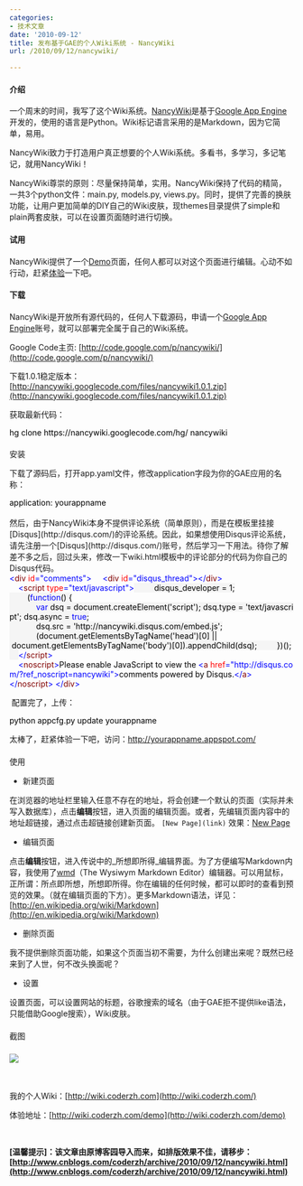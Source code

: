 ```yaml
---
categories:
- 技术文章
date: '2010-09-12'
title: 发布基于GAE的个人Wiki系统 - NancyWiki
url: /2010/09/12/nancywiki/

---
```



#### 介绍

一个周末的时间，我写了这个Wiki系统。[](http://wiki.coderzh.com/)[NancyWiki](http://wiki.coderzh.com/)是基于[](http://appengine.google.com/)[](http://appengine.google.com/)[Google App Engine](http://appengine.google.com/)开发的，使用的语言是Python。Wiki标记语言采用的是Markdown，因为它简单，易用。

<div class="important">NancyWiki致力于打造用户真正想要的个人Wiki系统。多看书，多学习，多记笔记，就用NancyWiki！ </div>

NancyWiki尊崇的原则：尽量保持简单，实用。NancyWiki保持了代码的精简，一共3个python文件：main.py, models.py, views.py。同时，提供了完善的换肤功能，让用户更加简单的DIY自己的Wiki皮肤，现themes目录提供了simple和plain两套皮肤，可以在设置页面随时进行切换。

#### 试用

NancyWiki提供了一个[](http://wiki.coderzh.com/demo)[](http://wiki.coderzh.com/demo)[Demo](http://wiki.coderzh.com/demo)页面，任何人都可以对这个页面进行编辑。心动不如行动，赶紧[体验](http://wiki.coderzh.com/demo)一下吧。

#### 下载

NancyWiki是开放所有源代码的，任何人下载源码，申请一个[Google App Engine](http://appengine.google.com/)账号，就可以部署完全属于自己的Wiki系统。

Google Code主页: [http://code.google.com/p/nancywiki/](http://code.google.com/p/nancywiki/)

下载1.0.1稳定版本：[http://nancywiki.googlecode.com/files/nancywiki1.0.1.zip](http://nancywiki.googlecode.com/files/nancywiki1.0.1.zip)

获取最新代码：

<div class="cnblogs_code">
<div><span style="color: #000000;">hg&nbsp;clone&nbsp;https:</span><span style="color: #000000;">//</span><span style="color: #000000;">nancywiki.googlecode.com</span><span style="color: #000000;">/</span><span style="color: #000000;">hg</span><span style="color: #000000;">/</span><span style="color: #000000;">&nbsp;nancywiki</span></div></div>

#### 
安装
  
[](http://disqus.com/)[](http://disqus.com/)

下载了源码后，打开app.yaml文件，修改application字段为你的GAE应用的名称：&nbsp; 

<div class="cnblogs_code"><div><span style="color: #000000;">application:&nbsp;yourappname</span></div></div>
<br />
然后，由于NancyWiki本身不提供评论系统（简单原则），而是在模板里挂接[Disqus](http://disqus.com/)的评论系统。因此，如果想使用Disqus评论系统，请先注册一个[Disqus](http://disqus.com/)账号，然后学习一下用法。待你了解差不多之后，回过头来，修改一下wiki.html模板中的评论部分的代码为你自己的Disqus代码。 
<br />
<div class="cnblogs_code">
<div><span style="color: #0000ff;">&lt;</span><span style="color: #800000;">div&nbsp;</span><span style="color: #ff0000;">id</span><span style="color: #0000ff;">="comments"</span><span style="color: #0000ff;">&gt;</span><span style="color: #000000;">
&nbsp;&nbsp;&nbsp;&nbsp;</span><span style="color: #0000ff;">&lt;</span><span style="color: #800000;">div&nbsp;</span><span style="color: #ff0000;">id</span><span style="color: #0000ff;">="disqus_thread"</span><span style="color: #0000ff;">&gt;&lt;/</span><span style="color: #800000;">div</span><span style="color: #0000ff;">&gt;</span><span style="color: #000000;">
&nbsp;&nbsp;&nbsp;&nbsp;</span><span style="color: #0000ff;">&lt;</span><span style="color: #800000;">script&nbsp;</span><span style="color: #ff0000;">type</span><span style="color: #0000ff;">="text/javascript"</span><span style="color: #0000ff;">&gt;</span><span style="color: #000000; background-color: #f5f5f5;">
</span><span style="color: #000000; background-color: #f5f5f5;">&nbsp;&nbsp;&nbsp;&nbsp;&nbsp;&nbsp;&nbsp;&nbsp;disqus_developer&nbsp;</span><span style="color: #000000; background-color: #f5f5f5;">=</span><span style="color: #000000; background-color: #f5f5f5;">&nbsp;</span><span style="color: #000000; background-color: #f5f5f5;">1</span><span style="color: #000000; background-color: #f5f5f5;">;
</span><span style="color: #000000; background-color: #f5f5f5;">&nbsp;&nbsp;&nbsp;&nbsp;&nbsp;&nbsp;&nbsp;&nbsp;(</span><span style="color: #0000ff; background-color: #f5f5f5;">function</span><span style="color: #000000; background-color: #f5f5f5;">()&nbsp;{
&nbsp;&nbsp;&nbsp;&nbsp;&nbsp;&nbsp;&nbsp;&nbsp;&nbsp;&nbsp;&nbsp;&nbsp;</span><span style="color: #0000ff; background-color: #f5f5f5;">var</span><span style="color: #000000; background-color: #f5f5f5;">&nbsp;dsq&nbsp;</span><span style="color: #000000; background-color: #f5f5f5;">=</span><span style="color: #000000; background-color: #f5f5f5;">&nbsp;document.createElement(</span><span style="color: #000000; background-color: #f5f5f5;">'</span><span style="color: #000000; background-color: #f5f5f5;">script</span><span style="color: #000000; background-color: #f5f5f5;">'</span><span style="color: #000000; background-color: #f5f5f5;">);&nbsp;dsq.type&nbsp;</span><span style="color: #000000; background-color: #f5f5f5;">=</span><span style="color: #000000; background-color: #f5f5f5;">&nbsp;</span><span style="color: #000000; background-color: #f5f5f5;">'</span><span style="color: #000000; background-color: #f5f5f5;">text/javascript</span><span style="color: #000000; background-color: #f5f5f5;">'</span><span style="color: #000000; background-color: #f5f5f5;">;&nbsp;dsq.async&nbsp;</span><span style="color: #000000; background-color: #f5f5f5;">=</span><span style="color: #000000; background-color: #f5f5f5;">&nbsp;</span><span style="color: #0000ff; background-color: #f5f5f5;">true</span><span style="color: #000000; background-color: #f5f5f5;">;
</span><span style="color: #000000; background-color: #f5f5f5;">&nbsp;&nbsp;&nbsp;&nbsp;&nbsp;&nbsp;&nbsp;&nbsp;&nbsp;&nbsp;&nbsp;&nbsp;dsq.src&nbsp;</span><span style="color: #000000; background-color: #f5f5f5;">=</span><span style="color: #000000; background-color: #f5f5f5;">&nbsp;</span><span style="color: #000000; background-color: #f5f5f5;">'</span><span style="color: #000000; background-color: #f5f5f5;">http://nancywiki.disqus.com/embed.js</span><span style="color: #000000; background-color: #f5f5f5;">'</span><span style="color: #000000; background-color: #f5f5f5;">;
</span><span style="color: #000000; background-color: #f5f5f5;">&nbsp;&nbsp;&nbsp;&nbsp;&nbsp;&nbsp;&nbsp;&nbsp;&nbsp;&nbsp;&nbsp;&nbsp;(document.getElementsByTagName(</span><span style="color: #000000; background-color: #f5f5f5;">'</span><span style="color: #000000; background-color: #f5f5f5;">head</span><span style="color: #000000; background-color: #f5f5f5;">'</span><span style="color: #000000; background-color: #f5f5f5;">)[</span><span style="color: #000000; background-color: #f5f5f5;">0</span><span style="color: #000000; background-color: #f5f5f5;">]&nbsp;</span><span style="color: #000000; background-color: #f5f5f5;">||</span><span style="color: #000000; background-color: #f5f5f5;">&nbsp;document.getElementsByTagName(</span><span style="color: #000000; background-color: #f5f5f5;">'</span><span style="color: #000000; background-color: #f5f5f5;">body</span><span style="color: #000000; background-color: #f5f5f5;">'</span><span style="color: #000000; background-color: #f5f5f5;">)[</span><span style="color: #000000; background-color: #f5f5f5;">0</span><span style="color: #000000; background-color: #f5f5f5;">]).appendChild(dsq);
</span><span style="color: #000000; background-color: #f5f5f5;">&nbsp;&nbsp;&nbsp;&nbsp;&nbsp;&nbsp;&nbsp;&nbsp;})();
&nbsp;&nbsp;&nbsp;&nbsp;</span><span style="color: #0000ff;">&lt;/</span><span style="color: #800000;">script</span><span style="color: #0000ff;">&gt;</span><span style="color: #000000;">
&nbsp;&nbsp;&nbsp;&nbsp;</span><span style="color: #0000ff;">&lt;</span><span style="color: #800000;">noscript</span><span style="color: #0000ff;">&gt;</span><span style="color: #000000;">Please&nbsp;enable&nbsp;JavaScript&nbsp;to&nbsp;view&nbsp;the&nbsp;</span><span style="color: #0000ff;">&lt;</span><span style="color: #800000;">a&nbsp;</span><span style="color: #ff0000;">href</span><span style="color: #0000ff;">="http://disqus.com/?ref_noscript=nancywiki"</span><span style="color: #0000ff;">&gt;</span><span style="color: #000000;">comments&nbsp;powered&nbsp;by&nbsp;Disqus.</span><span style="color: #0000ff;">&lt;/</span><span style="color: #800000;">a</span><span style="color: #0000ff;">&gt;&lt;/</span><span style="color: #800000;">noscript</span><span style="color: #0000ff;">&gt;</span><span style="color: #000000;">
</span><span style="color: #0000ff;">&lt;/</span><span style="color: #800000;">div</span><span style="color: #0000ff;">&gt;</span></div></div>

&nbsp;配置完了，上传： 

<div class="cnblogs_code">
<div><span style="color: #000000;">python&nbsp;appcfg.py&nbsp;update&nbsp;yourappname</span></div></div>

太棒了，赶紧体验一下吧，访问：http://yourappname.appspot.com/

#### 
使用

<div>

*   新建页面

在浏览器的地址栏里输入任意不存在的地址，将会创建一个默认的页面（实际并未写入数据库），点击**编辑**按钮，进入页面的编辑页面。或者，先编辑页面内容中的地址超链接，通过点击超链接创建新页面。 `[New Page](link)` 效果：[New Page](http://wiki.coderzh.com/link)

*   编辑页面

点击**编辑**按钮，进入传说中的_所想即所得_编辑界面。为了方便编写Markdown内容，我使用了[wmd](http://www.wmd-editor.com/)（The Wysiwym Markdown Editor）编辑器。可以用鼠标，正所谓：所点即所想，所想即所得。你在编辑的任何时候，都可以即时的查看到预览的效果。（就在编辑页面的下方）。更多Markdown语法，详见：[http://en.wikipedia.org/wiki/Markdown](http://en.wikipedia.org/wiki/Markdown)

*   删除页面

我不提供删除页面功能，如果这个页面当初不需要，为什么创建出来呢？既然已经来到了人世，何不改头换面呢？

*   设置

设置页面，可以设置网站的标题，谷歌搜索的域名（由于GAE拒不提供like语法，只能借助Google搜索），Wiki皮肤。</div>

#### 
截图

### ![](http://images.cnblogs.com/cnblogs_com/coderzh/nancywiki/nancywiki.jpg)

&nbsp;

 我的个人Wiki：[http://wiki.coderzh.com](http://wiki.coderzh.com/)

体验地址：[http://wiki.coderzh.com/demo](http://wiki.coderzh.com/demo)

&nbsp;

**[温馨提示]：该文章由原博客园导入而来，如排版效果不佳，请移步：[http://www.cnblogs.com/coderzh/archive/2010/09/12/nancywiki.html](http://www.cnblogs.com/coderzh/archive/2010/09/12/nancywiki.html)**